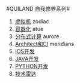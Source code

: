 
#QUILAND 自我修养系列#

1. [虚拟机](zodiac/readme.md) zodiac
2. [容器化](atue/readme.md) atue
3. [分布式计算](aurore/readme.md) aurore
4. [Architect和CI](meridians/readme.md) meridians
5. [IOS开发](ios/readme.md)
6. [JAVA开发](java/readme.md)
7. [PYTHON开发](python/readme.md)
8. [技术雷达](radar/readme.md)
